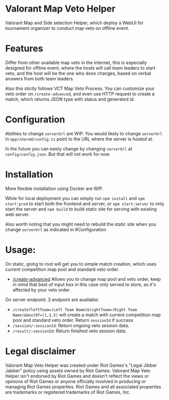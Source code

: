 # Valorant Map Veto Helper

Valorant Map and Side selection Helper, which deploy a WebUI for tournament organizer to conduct map veto on offline event.

# Features

Differ from other available map veto in the internet, this is especially designed for offline event, where the hosts will call team leaders to start veto, and the host will be the one who does changes, based on verbal answers from both team leaders.

Also this stictly follows VCT Map Veto Process. You can customize your veto order on `/create-advanced`, and even use HTTP request to create a match, which returns JSON type with status and generated id.

# Configuration

Abilities to change `serverUrl` are WIP. You would likely to change `serverUrl` in `app/shared/config.ts` point to the URL where the server is hosted at.

In the future you can easily change by changing `serverUrl` at `config/config.json`. But that will not work for now.

# Installation

More flexible installation using Docker are WIP.

While for local deployment you can simply run `npm install` and `npm start:prod` to start both the frontend and server, or `npm start:server` to only start the server and `npm build` to build static site for serving with existing web server.

Also worth noting that you might need to rebuild the static site when you change `serverUrl` as indicated in #Configuration

# Usage:
On static, going to root will get you to simple match creation, which uses current competition map pool and standard veto order.
* [/create-advanced](https://veto.b4iterdev.net.eu.org/create-advanced) Allows you to change map pool and veto order, keep in mind that best of input box in this case only served to store, as it's affected by your veto order.

On server endpoint: 3 endpoint are available:
* `/create?leftTeam=(Left Team Name)&rightTeam=(Right Team Name)&bestOf=(1,3,5)` will create a match with current competition map pool and standard veto order. Return `sessionId` if success
* `/session/:sessionId`: Return ongoing veto session data.
* `/result/:sessionId`: Return finished veto session data.
# Legal disclaimer

Valorant Map Veto Helper was created under Riot Games's "Legal Jibber Jabber" policy using assets owned by Riot Games. Valorant Map Veto Helper isn't endorsed by Riot Games and doesn't reflect the views or opinions of Riot Games or anyone officially involved in producing or managing Riot Games properties. Riot Games and all associated properties are trademarks or registered trademarks of Riot Games, Inc.
